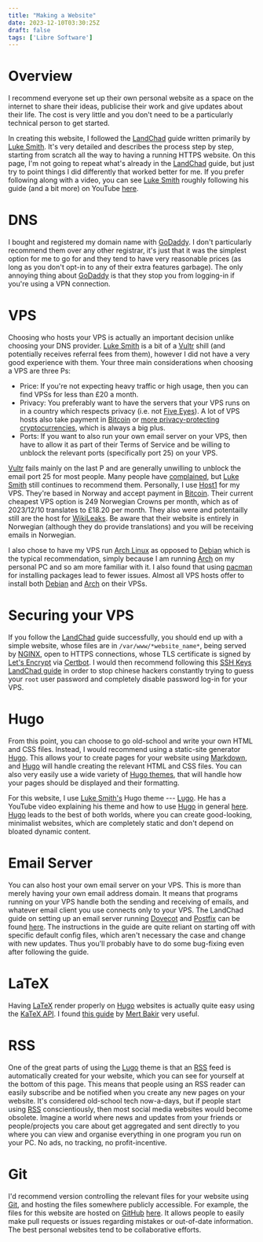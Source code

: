 ```yaml
---
title: "Making a Website"
date: 2023-12-10T03:30:25Z
draft: false
tags: ['Libre Software']
---
```


# Overview
I recommend everyone set up their own personal website as a space on the internet to share their ideas, publicise their work and give updates about their life. The cost is very little and you don't need to be a particularly technical person to get started.

In creating this website, I followed the [LandChad](https://landchad.net/) guide written primarily by [Luke Smith](https://lukesmith.xyz/). It's very detailed and describes the process step by step, starting from scratch all the way to having a running HTTPS website. On this page, I'm not going to repeat what's already in the [LandChad](https://landchad.net/) guide, but just try to point things I did differently that worked better for me. If you prefer following along with a video, you can see [Luke Smith](https://lukesmith.xyz/) roughly following his guide (and a bit more) on YouTube [here](https://www.youtube.com/watch?v=3dIVesHEAzc).

# DNS
I bought and registered my domain name with [GoDaddy](https://www.godaddy.com/). I don't particularly recommend them over any other registrar, it's just that it was the simplest option for me to go for and they tend to have very reasonable prices (as long as you don't opt-in to any of their extra features garbage). The only annoying thing about [GoDaddy](https://www.godaddy.com/) is that they stop you from logging-in if you're using a VPN connection.

# VPS
Choosing who hosts your VPS is actually an important decision unlike choosing your DNS provider. [Luke Smith](https://lukesmith.xyz) is a bit of a [Vultr](https://www.vultr.com/) shill (and potentially receives referral fees from them), however I did not have a very good experience with them. Your three main considerations when choosing a VPS are three Ps:
- Price: If you're not expecting heavy traffic or high usage, then you can find VPSs for less than £20 a month.
- Privacy: You preferably want to have the servers that your VPS runs on in a country which respects privacy (i.e. not [Five Eyes](https://dhitma.neocities.org/html/eyes)). A lot of VPS hosts also take payment in [Bitcoin](https://bitcoin.org/) or [more privacy-protecting cryptocurrencies](https://www.getmonero.org/), which is always a big plus.
- Ports: If you want to also run your own email server on your VPS, then have to allow it as part of their Terms of Service and be willing to unblock the relevant ports (specifically port 25) on your VPS.

[Vultr](https://www.vultr.com/) fails mainly on the last P and are generally unwilling to unblock the email port 25 for most people. Many people have [complained](https://github.com/LukeSmithxyz/emailwiz/issues/172), but [Luke Smith](https://lukesmith.xyz) still continues to recommend them. Personally, I use [Host1](https://host1.no) for my VPS. They're based in Norway and accept payment in [Bitcoin](https://bitcoin.org/). Their current cheapest VPS option is 249 Norwegian Crowns per month, which as of 2023/12/10 translates to £18.20 per month. They also were and potentailly still are the host for [WikiLeaks](https://wikileaks.org/). Be aware that their website is entirely in Norwegian (although they do provide translations) and you will be receiving emails in Norwegian.

I also chose to have my VPS run [Arch Linux](https://archlinux.org/) as opposed to [Debian](https://www.debian.org/) which is the typical recommendation, simply because I am running [Arch](https://archlinux.org/) on my personal PC and so am more familiar with it. I also found that using [pacman](https://wiki.archlinux.org/title/pacman) for installing packages lead to fewer issues. Almost all VPS hosts offer to install both [Debian](https://www.debianorg/) and [Arch](https://archlinux.org/) on their VPSs.

# Securing your VPS
If you follow the [LandChad](https://landchad.net/) guide successfully, you should end up with a simple website, whose files are in ``/var/www/*website_name*``, being served by [NGINX](https://www.nginx.com/), open to HTTPS connections, whose TLS certificate is signed by [Let's Encrypt](https://letsencrypt.org/) via [Certbot](https://certbot.eff.org/). I would then recommend following this [SSH Keys LandChad guide](https://landchad.net/sshkeys/) in order to stop chinese hackers constantly trying to guess your ``root`` user password and completely disable password log-in for your VPS.

# Hugo
From this point, you can choose to go old-school and write your own HTML and CSS files. Instead, I would recommend using a static-site generator [Hugo](https://gohugo.io/). This allows your to create pages for your website using [Markdown](https://www.markdownguide.org/), and [Hugo](https://gohugo.io/) will handle creating the relevant HTML and CSS files. You can also very easily use a wide variety of [Hugo themes](https://themes.gohugo.io/), that will handle how your pages should be displayed and their formatting.

For this website, I use [Luke Smith's](https://lukesmith.xyz) Hugo theme --- [Lugo](https://github.com/LukeSmithxyz/lugo). He has a YouTube video explaining his theme and how to use [Hugo](https://gohugo.io/) in general [here](https://www.youtube.com/watch?v=ZFL09qhKi5I). [Hugo](https://gohugo.io) leads to the best of both worlds, where you can create good-looking, minimalist websites, which are completely static and don't depend on bloated dynamic content.

# Email Server
You can also host your own email server on your VPS. This is more than merely having your own email address domain. It means that programs running on your VPS handle both the sending and receiving of emails, and whatever email client you use connects only to your VPS. The LandChad guide on setting up an email server running [Dovecot](https://www.dovecot.org/) and [Postfix](https://www.postfix.org/) can be found [here](https://landchad.net/mail/smtp/). The instructions in the guide are quite reliant on starting off with specific default config files, which aren't necessary the case and change with new updates. Thus you'll probably have to do some bug-fixing even after following the guide.

# LaTeX
Having [LaTeX](https://www.latex-project.org/) render properly on [Hugo](https://gohugo.io/) websites is actually quite easy using the [KaTeX API](https://katex.org/). I found [this guide](https://mertbakir.gitlab.io/hugo/math-typesetting-in-hugo/) by [Mert Bakir](https://mertbakir.gitlab.io/) very useful.

# RSS
One of the great parts of using the [Lugo](https://github.com/LukeSmithxyz/lugo) theme is that an [RSS](https://www.rssboard.org/) feed is automatically created for your website, which you can see for yourself at the bottom of this page. This means that people using an RSS reader can easily subscribe and be notified when you create any new pages on your website. It's considered old-school tech now-a-days, but if people start using [RSS](https://www.rssboard.org/) conscientiously, then most social media websites would become obsolete. Imagine a world where news and updates from your friends or people/projects you care about get aggregated and sent directly to you where you can view and organise everything in one program you run on your PC. No ads, no tracking, no profit-incentive.

# Git
I'd recommend version controlling the relevant files for your website using [Git](https://git-scm.com/), and hosting the files somewhere publicly accessible. For example, the files for this website are hosted on [GitHub](https://github.com/) [here](https://github.com/IzaacMammadov/personal_website). It allows people to easily make pull requests or issues regarding mistakes or out-of-date information. The best personal websites tend to be collaborative efforts.
